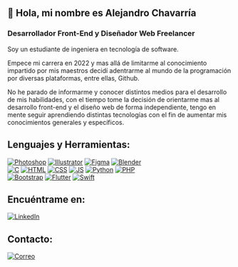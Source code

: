 ## 👋 Hola, mi nombre es Alejandro Chavarría
### Desarrollador Front-End y Diseñador Web Freelancer

Soy un estudiante de ingeniera en tecnología de software.

Empece mi carrera en 2022 y mas allá de limitarme al conocimiento impartido por mis maestros decidí adentrarme al mundo de la programación por diversas plataformas, entre ellas, Github.

No he parado de informarme y conocer distintos medios para el desarrollo de mis habilidades, con el tiempo tome la decisión de orientarme mas al desarrollo front-end y el diseño web de forma independiente, tengo en mente seguir aprendiendo distintas tecnologías con el fin de aumentar mis conocimientos generales y específicos.

## Lenguajes y Herramientas:
[![Photoshop](https://img.shields.io/badge/Photoshop-31A8FF?style=for-the-badge&logo=adobe-photoshop&logoColor=black&labelColor=white&color=blue)]()
[![Illustrator](https://img.shields.io/badge/Illustrator-31A8FF?style=for-the-badge&logo=adobe-illustrator&logoColor=black&labelColor=white&color=844719)]()
[![Figma](https://img.shields.io/badge/Figma-31A8FF?style=for-the-badge&logo=figma&logoColor=black&labelColor=white&color=red)]()
[![Blender](https://img.shields.io/badge/blender-31A8FF?style=for-the-badge&logo=blender&logoColor=black&labelColor=white&color=orange)]()
</br>
[![C](https://img.shields.io/badge/C-31A8FF?style=for-the-badge&logo=C&logoColor=black&labelColor=white&color=d60007)]()
[![HTML](https://img.shields.io/badge/html5-31A8FF?style=for-the-badge&logo=html5&logoColor=black&labelColor=white&color=fa5316)]()
[![CSS](https://img.shields.io/badge/CSS3-31A8FF?style=for-the-badge&logo=css3&logoColor=black&labelColor=white&color=2344e8)]()
[![JS](https://img.shields.io/badge/JAVASCRIPT-31A8FF?style=for-the-badge&logo=javascript&logoColor=black&labelColor=white&color=ffc403)]()
[![Python](https://img.shields.io/badge/python-31A8FF?style=for-the-badge&logo=python&logoColor=black&labelColor=white&color=yellow)]()
[![PHP](https://img.shields.io/badge/php-31A8FF?style=for-the-badge&logo=php&logoColor=black&labelColor=white&color=9684bd)]()
</br>
[![Bootstrap](https://img.shields.io/badge/bootstrap-31A8FF?style=for-the-badge&logo=bootstrap&logoColor=black&labelColor=white&color=4306c7)]()
[![Flutter](https://img.shields.io/badge/flutter-31A8FF?style=for-the-badge&logo=flutter&logoColor=black&labelColor=white&color=blue)]()
[![Swift](https://img.shields.io/badge/swift-31A8FF?style=for-the-badge&logo=swift&logoColor=black&labelColor=white&color=orange)]()

## Encuéntrame en:
[![LinkedIn](https://img.shields.io/badge/LinkedIn-Alejandro%20Chavarr%C3%ADa-0077B5?style=for-the-badge&logo=linkedin&logoColor=white&labelColor=black&color=blue)](https://www.linkedin.com/in/alejandro-chavarria-a9ab24237/)

## Contacto:

[![Correo](https://img.shields.io/badge/Gmail-D14836?style=for-the-badge&logo=gmail&logoColor=white&labelColor=red&color=blue)](mailto:alejandrochavarb@gmail.com)
